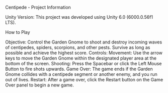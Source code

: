 Centipede - Project Information

Unity Version: This project was developed using Unity 6.0 (6000.0.56f1 LTS).

How to Play

Objective: Control the Garden Gnome to shoot and destroy incoming waves of centipedes, spiders, scorpions, and other pests. Survive as long as possible and achieve the highest score.
Controls:
Movement: Use the arrow keys to move the Garden Gnome within the designated player area at the bottom of the screen.
Shooting: Press the Spacebar or click the Left Mouse Button to fire shots upwards.
Game Over: The game ends if the Garden Gnome collides with a centipede segment or another enemy, and you run out of lives.
Restart: After a game over, click the Restart button on the Game Over panel to begin a new game.
